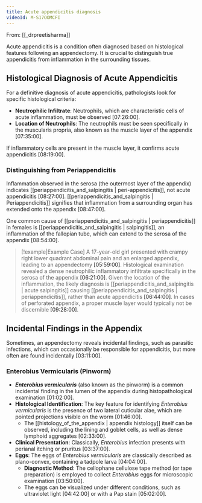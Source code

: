 ```yaml
---
title: Acute appendicitis diagnosis
videoId: M-S17OOMCFI
---
```


From: [[_drpreetisharma]] <br/> 

Acute appendicitis is a condition often diagnosed based on histological features following an appendectomy. It is crucial to distinguish true appendicitis from inflammation in the surrounding tissues.

## Histological Diagnosis of Acute Appendicitis

For a definitive diagnosis of acute appendicitis, pathologists look for specific histological criteria:
*   **Neutrophilic Infiltrate**: Neutrophils, which are characteristic cells of acute inflammation, must be observed <a class="yt-timestamp" data-t="07:26:00">[07:26:00]</a>.
*   **Location of Neutrophils**: The neutrophils must be seen specifically in the muscularis propria, also known as the muscle layer of the appendix <a class="yt-timestamp" data-t="07:35:00">[07:35:00]</a>.

If inflammatory cells are present in the muscle layer, it confirms acute appendicitis <a class="yt-timestamp" data-t="08:19:00">[08:19:00]</a>.

### Distinguishing from Periappendicitis

Inflammation observed in the serosa (the outermost layer of the appendix) indicates [[periappendicitis_and_salpingitis | peri-appendicitis]], not acute appendicitis <a class="yt-timestamp" data-t="08:27:00">[08:27:00]</a>. [[periappendicitis_and_salpingitis | Periappendicitis]] signifies that inflammation from a surrounding organ has extended onto the appendix <a class="yt-timestamp" data-t="08:47:00">[08:47:00]</a>.

One common cause of [[periappendicitis_and_salpingitis | periappendicitis]] in females is [[periappendicitis_and_salpingitis | salpingitis]], an inflammation of the fallopian tube, which can extend to the serosa of the appendix <a class="yt-timestamp" data-t="08:54:00">[08:54:00]</a>.

> [!example|Example Case]
> A 17-year-old girl presented with crampy right lower quadrant abdominal pain and an enlarged appendix, leading to an appendectomy <a class="yt-timestamp" data-t="05:59:00">[05:59:00]</a>. Histological examination revealed a dense neutrophilic inflammatory infiltrate specifically in the serosa of the appendix <a class="yt-timestamp" data-t="06:21:00">[06:21:00]</a>. Given the location of the inflammation, the likely diagnosis is [[periappendicitis_and_salpingitis | acute salpingitis]] causing [[periappendicitis_and_salpingitis | periappendicitis]], rather than acute appendicitis <a class="yt-timestamp" data-t="06:44:00">[06:44:00]</a>. In cases of perforated appendix, a proper muscle layer would typically not be discernible <a class="yt-timestamp" data-t="09:28:00">[09:28:00]</a>.

## Incidental Findings in the Appendix

Sometimes, an appendectomy reveals incidental findings, such as parasitic infections, which can occasionally be responsible for appendicitis, but more often are found incidentally <a class="yt-timestamp" data-t="03:11:00">[03:11:00]</a>.

### Enterobius Vermicularis (Pinworm)

*   ***Enterobius vermicularis*** (also known as the pinworm) is a common incidental finding in the lumen of the appendix during histopathological examination <a class="yt-timestamp" data-t="01:02:00">[01:02:00]</a>.
*   **Histological Identification**: The key feature for identifying *Enterobius vermicularis* is the presence of two lateral cuticular alae, which are pointed projections visible on the worm <a class="yt-timestamp" data-t="01:46:00">[01:46:00]</a>.
    *   The [[histology_of_the_appendix | appendix histology]] itself can be observed, including the lining and goblet cells, as well as dense lymphoid aggregates <a class="yt-timestamp" data-t="02:33:00">[02:33:00]</a>.
*   **Clinical Presentation**: Classically, *Enterobius* infection presents with perianal itching or pruritus <a class="yt-timestamp" data-t="03:37:00">[03:37:00]</a>.
*   **Eggs**: The eggs of *Enterobius vermicularis* are classically described as plano-convex, containing a tadpole larva <a class="yt-timestamp" data-t="04:04:00">[04:04:00]</a>.
    *   **Diagnostic Method**: The cellophane cellulose tape method (or tape preparation) is employed to collect *Enterobius* eggs for microscopic examination <a class="yt-timestamp" data-t="03:50:00">[03:50:00]</a>.
    *   The eggs can be visualized under different conditions, such as ultraviolet light <a class="yt-timestamp" data-t="04:42:00">[04:42:00]</a> or with a Pap stain <a class="yt-timestamp" data-t="05:02:00">[05:02:00]</a>.